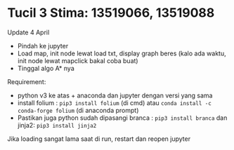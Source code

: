 # Tucil 3 Stima: 13519066, 13519088
Update 4 April
- Pindah ke jupyter
- Load map, init node lewat load txt, display graph beres (kalo ada waktu, init node lewat mapclick bakal coba buat)
- Tinggal algo A* nya

Requirement:
- python v3 ke atas + anaconda dan jupyter dengan versi yang sama
- install folium : `pip3 install folium` (di cmd) atau `conda install -c conda-forge folium` (di anaconda prompt)
- Pastikan juga python sudah dipasangi branca : `pip3 install branca` dan jinja2: `pip3 install jinja2`

Jika loading sangat lama saat di run, restart dan reopen jupyter
